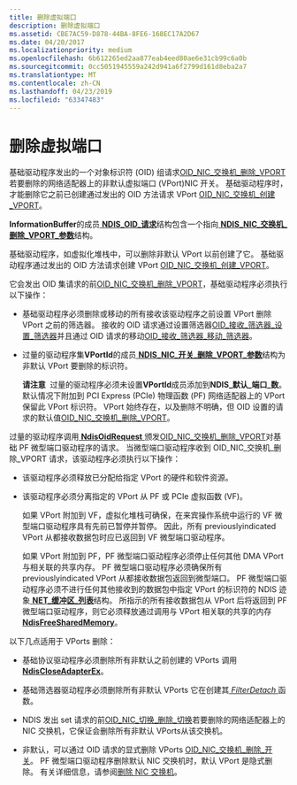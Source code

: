 ```yaml
---
title: 删除虚拟端口
description: 删除虚拟端口
ms.assetid: CBE7AC59-D878-44BA-8FE6-168EC17A2D67
ms.date: 04/20/2017
ms.localizationpriority: medium
ms.openlocfilehash: 6b612265ed2aa877eab4eed80ae6e31cb99c6a0b
ms.sourcegitcommit: 0cc5051945559a242d941a6f2799d161d8eba2a7
ms.translationtype: MT
ms.contentlocale: zh-CN
ms.lasthandoff: 04/23/2019
ms.locfileid: "63347483"
---
```

# <a name="deleting-a-virtual-port"></a>删除虚拟端口


基础驱动程序发出的一个对象标识符 (OID) 组请求[OID\_NIC\_交换机\_删除\_VPORT](https://msdn.microsoft.com/library/windows/hardware/hh451818)若要删除的网络适配器上的非默认虚拟端口 (VPort)NIC 开关。 基础驱动程序时，才能删除它之前已创建通过发出的 OID 方法请求 VPort [OID\_NIC\_交换机\_创建\_VPORT](https://msdn.microsoft.com/library/windows/hardware/hh451816)。

**InformationBuffer**的成员[ **NDIS\_OID\_请求**](https://msdn.microsoft.com/library/windows/hardware/ff566710)结构包含一个指向[ **NDIS\_NIC\_交换机\_删除\_VPORT\_参数**](https://msdn.microsoft.com/library/windows/hardware/hh451577)结构。

基础驱动程序，如虚拟化堆栈中，可以删除非默认 VPort 以前创建了它。 基础驱动程序通过发出的 OID 方法请求创建 VPort [OID\_NIC\_交换机\_创建\_VPORT](https://msdn.microsoft.com/library/windows/hardware/hh451816)。

它会发出 OID 集请求的前[OID\_NIC\_交换机\_删除\_VPORT](https://msdn.microsoft.com/library/windows/hardware/hh451818)，基础驱动程序必须执行以下操作：

-   基础驱动程序必须删除或移动的所有接收该驱动程序之前设置 VPort 删除 VPort 之前的筛选器。 接收的 OID 请求通过设置筛选器[OID\_接收\_筛选器\_设置\_筛选器](https://msdn.microsoft.com/library/windows/hardware/ff569795)并且通过 OID 请求的移动[OID\_接收\_筛选器\_移动\_筛选器](https://msdn.microsoft.com/library/windows/hardware/hh451845)。

-   过量的驱动程序集**VPortId**的成员[ **NDIS\_NIC\_开关\_删除\_VPORT\_参数**](https://msdn.microsoft.com/library/windows/hardware/hh451577)结构为非默认 VPort 要删除的标识符。

    **请注意**  过量的驱动程序必须未设置**VPortId**成员添加到**NDIS\_默认\_端口\_数**。 默认情况下附加到 PCI Express (PCIe) 物理函数 (PF) 网络适配器上的 VPort 保留此 VPort 标识符。 VPort 始终存在，以及删除不明确，但 OID 设置的请求的默认值[OID\_NIC\_交换机\_删除\_VPORT](https://msdn.microsoft.com/library/windows/hardware/hh451818)。

     

过量的驱动程序调用[ **NdisOidRequest** ](https://msdn.microsoft.com/library/windows/hardware/ff563710)颁发[OID\_NIC\_交换机\_删除\_VPORT](https://msdn.microsoft.com/library/windows/hardware/hh451818)对基础 PF 微型端口驱动程序的请求。 当微型端口驱动程序收到 OID\_NIC\_交换机\_删除\_VPORT 请求，该驱动程序必须执行以下操作：

-   该驱动程序必须释放已分配给指定 VPort 的硬件和软件资源。

-   该驱动程序必须分离指定的 VPort 从 PF 或 PCIe 虚拟函数 (VF)。

    如果 VPort 附加到 VF，虚拟化堆栈可确保，在来宾操作系统中运行的 VF 微型端口驱动程序具有先前已暂停并暂停。 因此，所有 previouslyindicated VPort 从都接收数据包时应已返回到 VF 微型端口驱动程序。

    如果 VPort 附加到 PF，PF 微型端口驱动程序必须停止任何其他 DMA VPort 与相关联的共享内存。 PF 微型端口驱动程序必须确保所有 previouslyindicated VPort 从都接收数据包返回到微型端口。 PF 微型端口驱动程序必须不进行任何其他接收到的数据包中指定 VPort 的标识符的 NDIS 迹象[ **NET\_缓冲区\_列表**](https://msdn.microsoft.com/library/windows/hardware/ff568388)结构。 所指示的所有接收数据包从 VPort 后将返回到 PF 微型端口驱动程序，则它必须释放通过调用与 VPort 相关联的共享的内存[ **NdisFreeSharedMemory**](https://msdn.microsoft.com/library/windows/hardware/ff562601)。

以下几点适用于 VPorts 删除：

-   基础协议驱动程序必须删除所有非默认之前创建的 VPorts 调用[ **NdisCloseAdapterEx**](https://msdn.microsoft.com/library/windows/hardware/ff561640)。

-   基础筛选器驱动程序必须删除所有非默认 VPorts 它在创建其[ *FilterDetach* ](https://msdn.microsoft.com/library/windows/hardware/ff549918)函数。

-   NDIS 发出 set 请求的前[OID\_NIC\_切换\_删除\_切换](https://msdn.microsoft.com/library/windows/hardware/hh451817)若要删除的网络适配器上的 NIC 交换机，它保证会删除所有非默认 VPorts从该交换机。

-   非默认，可以通过 OID 请求的显式删除 VPorts [OID\_NIC\_交换机\_删除\_开关](https://msdn.microsoft.com/library/windows/hardware/hh451817)。 PF 微型端口驱动程序删除默认 NIC 交换机时，默认 VPort 是隐式删除。 有关详细信息，请参阅[删除 NIC 交换机](deleting-a-nic-switch.md)。

 

 





